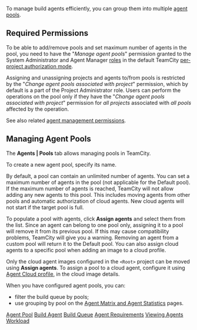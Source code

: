 [//]: # (title: Configuring Agent Pools)
[//]: # (auxiliary-id: Configuring Agent Pools;Agent Pools)

To manage build agents efficiently, you can group them into multiple [agent pools](agent-pool.md).

## Required Permissions

To be able to add/remove pools and set maximum number of agents in the pool, you need to have the "_Manage agent pools_" permission granted to the System Administrator and Agent Manager [roles](role-and-permission.md) in the default TeamCity [per-project authorization mode](role-and-permission.md#Per-Project+Authorization+Mode).

Assigning and unassigning projects and agents to/from pools is restricted by the "_Change agent pools associated with project_" permission, which by default is a part of the Project Administrator role. Users can perform the operations on the pool only if they have the "_Change agent pools associated with project_" permission for _all projects_ associated with _all pools_ affected by the operation.

See also related [agent management permissions](role-and-permission.md#Project-level+Agent+Management+Permissions).

## Managing Agent Pools

The __Agents | Pools__ tab allows managing pools in TeamCity.

To create a new agent pool, specify its name. 

By default, a pool can contain an unlimited number of agents. You can set a maximum number of agents in the pool (not applicable for the Default pool). If the maximum number of agents is reached, TeamСity will not allow adding any new agents to this pool. This includes moving agents from other pools and automatic authorization of cloud agents. New cloud agents will not start if the target pool is full. 

To populate a pool with agents, click __Assign agents__ and select them from the list. Since an agent can belong to one pool only, assigning it to a pool will remove it from its previous pool. If this may cause compatibility problems, TeamCity will give you a warning. Removing an agent from a custom pool will return it to the Default pool. You can also assign cloud agents to a specific pool when adding an image to a cloud profile.

<note product="tc">

Only the cloud agent images configured in the `<Root>` project can be moved using __Assign agents__. To assign a pool to a cloud agent, configure it using [Agent Cloud profile](agent-cloud-profile.md), in the cloud image details.
</note>

When you have configured agent pools, you can:
* filter the build queue by pools;
* use grouping by pool on the [Agent Matrix and Agent Statistics](viewing-agents-workload.md) pages.

<seealso>
        <category ref="concepts">
            <a href="agent-pool.md">Agent Pool</a>
            <a href="build-agent.md">Build Agent</a>
            <a href="build-queue.md">Build Queue</a>
            <a href="agent-requirements.md">Agent Requirements</a>
        </category>
        <category ref="admin-guide">
            <a href="viewing-agents-workload.md">Viewing Agents Workload</a>
        </category>
</seealso>